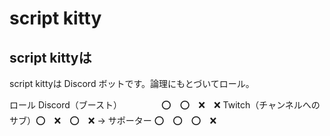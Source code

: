# script kitty

## script kittyは
script kittyは Discord ボットです。論理にもとづいてロール。

ロール
Discord（ブースト）　　　　　⭕️　⭕️　❌　❌
Twitch（チャンネルへのサブ）⭕️　❌　⭕️　❌
→ サポーター              ⭕️　⭕️　⭕️　❌
